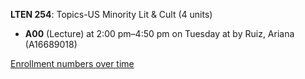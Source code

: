 **LTEN 254**: Topics-US Minority Lit & Cult (4 units)

- **A00** (Lecture) at 2:00 pm–4:50 pm on Tuesday at   by Ruiz, Ariana (A16689018)

[Enrollment numbers over time](./LTEN254.tsv)
